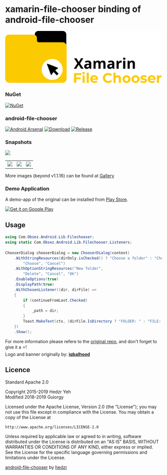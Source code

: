 # xamarin-file-chooser binding of android-file-chooser

![banner](captures/xfc.svg)

### NuGet
[![NuGet](https://img.shields.io/nuget/v/XamarinFileChooser.svg?style=flat&max-age=86400)](https://www.nuget.org/packages/XamarinFileChooser/)

### android-file-chooser
[![Android Arsenal](https://img.shields.io/badge/Android%20Arsenal-android--file--chooser-brightgreen.svg?style=flat)](https://android-arsenal.com/details/1/6982)
[![Download](https://api.bintray.com/packages/hedzr/maven/filechooser/images/download.svg)](https://bintray.com/hedzr/maven/filechooser/_latestVersion)
[![Release](https://jitpack.io/v/hedzr/android-file-chooser.svg)](https://jitpack.io/#hedzr/android-file-chooser)

### Snapshots

<table><tr><td>
<img src="https://raw.githubusercontent.com/hedzr/android-file-chooser/master/captures/choose_file.png" width="360"/>
</td><td>
<img src="https://raw.githubusercontent.com/hedzr/android-file-chooser/master/captures/choose_folder.png" width="360"/>
</td><td>
<img src="https://user-images.githubusercontent.com/27736965/55721190-c0616e80-5a13-11e9-982e-6fa1431be8ed.gif" width="360"/>
</td></tr>
<tr align="center">
<img src="https://user-images.githubusercontent.com/27736965/55720938-1b469600-5a13-11e9-8953-70cf86f4af11.gif" width="1080"/>
</tr>
</table>

More images (beyond v1.1.16) can be found at [Gallery](https://github.com/hedzr/android-file-chooser/wiki/Gallery)

### Demo Application

A demo-app of the original can be installed from [Play Store](https://play.google.com/store/apps/details?id=com.obsez.android.lib.filechooser.demo).

<a href='https://play.google.com/store/apps/details?id=com.obsez.android.lib.filechooser.demo&pcampaignid=MKT-Other-global-all-co-prtnr-py-PartBadge-Mar2515-1'><img alt='Get it on Google Play' width='240' src='https://play.google.com/intl/en_us/badges/images/generic/en_badge_web_generic.png'/></a>

## Usage

```cs
using Com.Obsez.Android.Lib.Filechooser;
using static Com.Obsez.Android.Lib.Filechooser.Listeners;

ChooserDialog chooserDialog = new ChooserDialog(context)
    .WithStringResources(dirOnly.isChecked() ? "Choose a folder" : "Choose a file",
    	"Choose", "Cancel")
    .WithOptionStringResources("New folder",
    	"Delete", "Cancel", "Ok")
    .EnableOptions(true)
    .DisplayPath(true)
    .WithChosenListener((dir, dirFile) =>
    {
        if (continueFromLast.Checked)
        {
            _path = dir;
        }
        Toast.MakeText(ctx, (dirFile.IsDirectory ? "FOLDER: " : "FILE: ") + dir, ToastLength.Short).Show();
    })
    .Show();
```
 
For more information please refere to the [original repo](https://github.com/hedzr/android-file-chooser), and don't forget to give it a :star:!\
Logo and banner originally by: [**iqbalhood**](https://github.com/iqbalhood)

## Licence

Standard Apache 2.0

Copyright 2015-2019 Hedzr Yeh\
Modified 2018-2019 Guiorgy

Licensed under the Apache License, Version 2.0 (the "License");
you may not use this file except in compliance with the License.
You may obtain a copy of the License at

	http://www.apache.org/licenses/LICENSE-2.0

Unless required by applicable law or agreed to in writing, software
distributed under the License is distributed on an "AS IS" BASIS,
WITHOUT WARRANTIES OR CONDITIONS OF ANY KIND, either express or implied.
See the License for the specific language governing permissions and
limitations under the License.

[android-file-chooser](https://github.com/hedzr/android-file-chooser) by [hedzr](https://github.com/hedzr)
